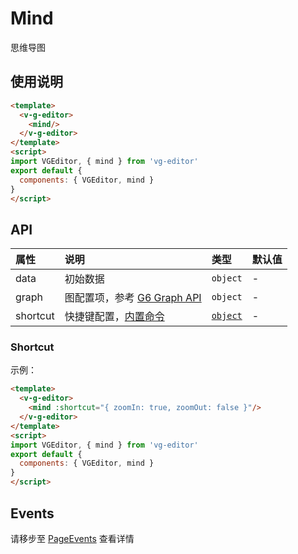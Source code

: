 # Mind

思维导图

## 使用说明

```html
<template>
  <v-g-editor>
    <mind/>
  </v-g-editor>
</template>
<script>
import VGEditor, { mind } from 'vg-editor'
export default {
  components: { VGEditor, mind }
}
</script>
```

## API

| 属性 | 说明 | 类型 | 默认值 |
| :--- | :--- | :--- | :--- |
| data | 初始数据 | `object` | - |
| graph | 图配置项，参考 [G6 Graph API](https://antv.alipay.com/zh-cn/index.html) | `object` | - |
| shortcut | 快捷键配置，[内置命令](./notFinished.md#内置命令) | [`object`](#Shortcut) | - |

### Shortcut

示例：

```html
<template>
  <v-g-editor>
    <mind :shortcut="{ zoomIn: true, zoomOut: false }"/>
  </v-g-editor>
</template>
<script>
import VGEditor, { mind } from 'vg-editor'
export default {
  components: { VGEditor, mind }
}
</script>
```

## Events

请移步至 [PageEvents](./pageEvents.md) 查看详情
